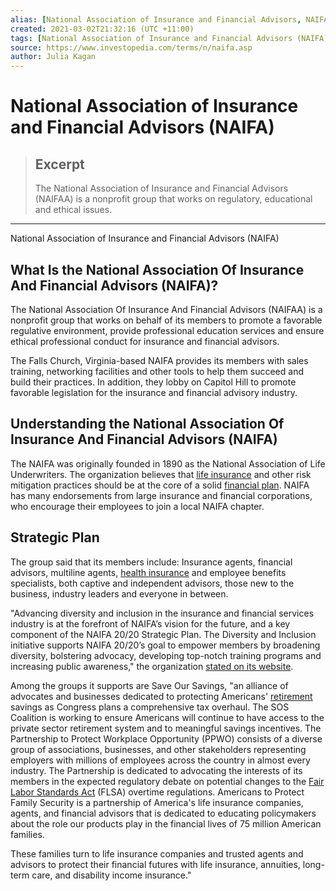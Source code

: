 ```yaml
---
alias: [National Association of Insurance and Financial Advisors, NAIFA]
created: 2021-03-02T21:32:16 (UTC +11:00)
tags: [National Association of Insurance and Financial Advisors (NAIFA), National Association of Insurance and Financial Advisors (NAIFA)]
source: https://www.investopedia.com/terms/n/naifa.asp
author: Julia Kagan
---
```


# National Association of Insurance and Financial Advisors (NAIFA)

> ## Excerpt
> The National Association of Insurance and Financial Advisors (NAIFAA) is a nonprofit group that works on regulatory, educational and ethical issues.

---

National Association of Insurance and Financial Advisors (NAIFA)
## What Is the National Association Of Insurance And Financial Advisors (NAIFA)?

The National Association Of Insurance And Financial Advisors (NAIFAA) is a nonprofit group that works on behalf of its members to promote a favorable regulative environment, provide professional education services and ensure ethical professional conduct for insurance and financial advisors.

The Falls Church, Virginia-based NAIFA provides its members with sales training, networking facilities and other tools to help them succeed and build their practices. In addition, they lobby on Capitol Hill to promote favorable legislation for the insurance and financial advisory industry.

## Understanding the National Association Of Insurance And Financial Advisors (NAIFA)

The NAIFA was originally founded in 1890 as the National Association of Life Underwriters. The organization believes that [life insurance](https://www.investopedia.com/terms/l/lifeinsurance.asp) and other risk mitigation practices should be at the core of a solid [financial plan](https://www.investopedia.com/terms/f/financial_plan.asp). NAIFA has many endorsements from large insurance and financial corporations, who encourage their employees to join a local NAIFA chapter.

## Strategic Plan

The group said that its members include: Insurance agents, financial advisors, multiline agents, [health insurance](https://www.investopedia.com/terms/h/healthinsurance.asp) and employee benefits specialists, both captive and independent advisors, those new to the business, industry leaders and everyone in between.

"Advancing diversity and inclusion in the insurance and financial services industry is at the forefront of NAIFA’s vision for the future, and a key component of the NAIFA 20/20 Strategic Plan. The Diversity and Inclusion initiative supports NAIFA 20/20’s goal to empower members by broadening diversity, bolstering advocacy, developing top-notch training programs and increasing public awareness," the organization [stated on its website](https://www.naifa.org/about-naifa/diversity-inclusion).

Among the groups it supports are Save Our Savings, "an alliance of advocates and businesses dedicated to protecting Americans' [retirement](https://www.investopedia.com/terms/r/retirement-planning.asp) savings as Congress plans a comprehensive tax overhaul. The SOS Coalition is working to ensure Americans will continue to have access to the private sector retirement system and to meaningful savings incentives. The Partnership to Protect Workplace Opportunity (PPWO) consists of a diverse group of associations, businesses, and other stakeholders representing employers with millions of employees across the country in almost every industry. The Partnership is dedicated to advocating the interests of its members in the expected regulatory debate on potential changes to the [Fair Labor Standards Act](https://www.investopedia.com/terms/f/fair-labor-standards-act-flsa.asp) (FLSA) overtime regulations. Americans to Protect Family Security is a partnership of America's life insurance companies, agents, and financial advisors that is dedicated to educating policymakers about the role our products play in the financial lives of 75 million American families.

These families turn to life insurance companies and trusted agents and advisors to protect their financial futures with life insurance, annuities, long-term care, and disability income insurance."
